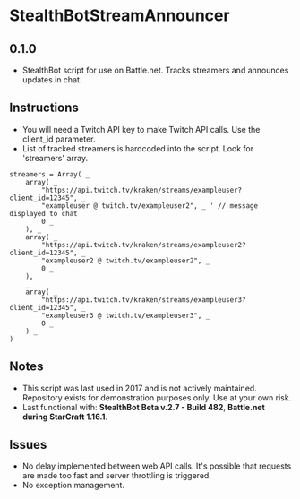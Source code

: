 # StealthBotStreamAnnouncer
## 0.1.0

* StealthBot script for use on Battle.net. Tracks streamers and announces updates in chat.

## Instructions

* You will need a Twitch API key to make Twitch API calls. Use the client_id parameter.
* List of tracked streamers is hardcoded into the script. Look for 'streamers' array.
```
streamers = Array( _
	array( _
		"https://api.twitch.tv/kraken/streams/exampleuser?client_id=12345", _
		"exampleuser @ twitch.tv/exampleuser2", _ ' // message displayed to chat
		0 _
	), _
	array( _
		"https://api.twitch.tv/kraken/streams/exampleuser2?client_id=12345", _
		"exampleuser2 @ twitch.tv/exampleuser2", _
		0 _
	), _
	_
	array( _
		"https://api.twitch.tv/kraken/streams/exampleuser3?client_id=12345", _
		"exampleuser3 @ twitch.tv/exampleuser3", _ 
		0 _
	) _
)
```

## Notes

* This script was last used in 2017 and is not actively maintained. Repository exists for demonstration purposes only. Use at your own risk.
* Last functional with: **StealthBot Beta v.2.7 - Build 482**, **Battle.net during StarCraft 1.16.1**.

## Issues

* No delay implemented between web API calls. It's possible that requests are made too fast and server throttling is triggered.
* No exception management.